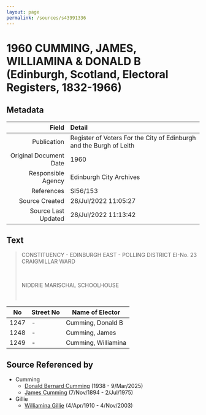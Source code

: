 ```yaml
---
layout: page
permalink: /sources/s43991336
---
```


# 1960 CUMMING, JAMES, WILLIAMINA & DONALD B (Edinburgh, Scotland, Electoral Registers, 1832-1966)

## Metadata

Field | Detail
---:|:---
Publication | Register of Voters For the City of Edinburgh and the Burgh of Leith
Original Document Date | 1960
Responsible Agency | Edinburgh City Archives
References | Sl56/153
Source Created | 28/Jul/2022 11:05:27
Source Last Updated | 28/Jul/2022 11:13:42

## Text

> CONSTITUENCY - EDINBURGH EAST - POLLING DISTRICT EI-No. 23 CRAIGMILLAR WARD
>
> <br/>
>
> NIDDRIE MARISCHAL SCHOOLHOUSE
>
> <br/>
>

| No | Street No | Name of Elector |
|---|---|---|
| 1247 | - | Cumming, Donald B |
| 1248 | - | Cumming, James |
| 1249 | - | Cumming, Williamina |

## Source Referenced by

* Cumming
  * [Donald Bernard Cumming](../people/@88821212@-donald-bernard-cumming-b1938-d2025-3-9.md) (1938 - 9/Mar/2025)
  * [James Cumming](../people/@492889@-james-cumming-b1894-11-7-d1975-7-2.md) (7/Nov/1894 - 2/Jul/1975)
* Gillie
  * [Williamina Gillie](../people/@23770336@-williamina-gillie-b1910-4-4-d2003-11-4.md) (4/Apr/1910 - 4/Nov/2003)
